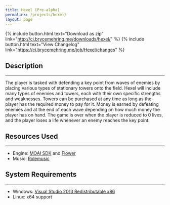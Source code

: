 ```yaml
---
title: Hexel (Pre-alpha)
permalink: /projects/hexel/
layout: page
---
```


{% include button.html text="Download as zip" link="http://ci.brycemehring.me/downloads/hexel/" %}
{% include button.html text="View Changelog" link="https://ci.brycemehring.me/job/Hexel/changes" %}

## Description
***

The player is tasked with defending a key point from waves of enemies by placing various types of stationary towers onto the field. Hexel will include many types of enemies and towers, each with their own specific strengths and weaknesses. Towers can be purchased at any time as long as the player has the required money to pay for it. Money is earned by defeating enemies and at the end of each wave depending on how much money the player has on hand. The game is over when the player is reduced to 0 lives, and the player loses a life whenever an enemy reaches the key point.

## Resources Used
***

* Engine: [MOAI SDK](http://getmoai.com/) and [Flower](https://github.com/makotok/Hanappe)
* Music: [Rolemusic](http://freemusicarchive.org/music/Rolemusic/)

## System Requirements
***

* Windows: [Visual Studio 2013 Redistributable x86](http://www.microsoft.com/en-us/download/details.aspx?id=40784)
* Linux: x64 support
